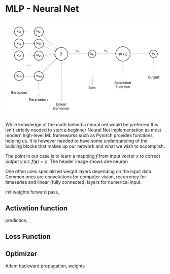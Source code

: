 # MLP - Neural Net
![neuron image](neuron.png)

While knowledge of the math behind a neural net would be preferred this isn't strictly needed to start a beginner Neural Net implementation as most modern high-level ML frameworks such as Pytorch provides functions helping us. It is however needed to have some understanding of the building blocks that makes up our network and what we wish to accomplish.

The point in our case is to learn a mapping $f$ from input vector $x$ to correct output $y$ s.t. $f(\textbf{x}) = y$. The header image shows one neuron 


One often uses specialized weight layers depending on the input data. Common ones are convolutions for computer vision, recurrency for timeseries and linear (fully connected) layers for numerical input.

init weights
forward pass, 

## Activation function


prediction,
## Loss Function

## Optimizer
Adam
backward propagation, weights
